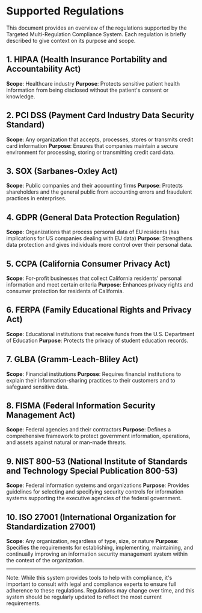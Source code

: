 # Supported Regulations

This document provides an overview of the regulations supported by the Targeted Multi-Regulation Compliance System. Each regulation is briefly described to give context on its purpose and scope.

## 1. HIPAA (Health Insurance Portability and Accountability Act)

**Scope**: Healthcare industry
**Purpose**: Protects sensitive patient health information from being disclosed without the patient's consent or knowledge.

## 2. PCI DSS (Payment Card Industry Data Security Standard)

**Scope**: Any organization that accepts, processes, stores or transmits credit card information
**Purpose**: Ensures that companies maintain a secure environment for processing, storing or transmitting credit card data.

## 3. SOX (Sarbanes-Oxley Act)

**Scope**: Public companies and their accounting firms
**Purpose**: Protects shareholders and the general public from accounting errors and fraudulent practices in enterprises.

## 4. GDPR (General Data Protection Regulation)

**Scope**: Organizations that process personal data of EU residents (has implications for US companies dealing with EU data)
**Purpose**: Strengthens data protection and gives individuals more control over their personal data.

## 5. CCPA (California Consumer Privacy Act)

**Scope**: For-profit businesses that collect California residents' personal information and meet certain criteria
**Purpose**: Enhances privacy rights and consumer protection for residents of California.

## 6. FERPA (Family Educational Rights and Privacy Act)

**Scope**: Educational institutions that receive funds from the U.S. Department of Education
**Purpose**: Protects the privacy of student education records.

## 7. GLBA (Gramm-Leach-Bliley Act)

**Scope**: Financial institutions
**Purpose**: Requires financial institutions to explain their information-sharing practices to their customers and to safeguard sensitive data.

## 8. FISMA (Federal Information Security Management Act)

**Scope**: Federal agencies and their contractors
**Purpose**: Defines a comprehensive framework to protect government information, operations, and assets against natural or man-made threats.

## 9. NIST 800-53 (National Institute of Standards and Technology Special Publication 800-53)

**Scope**: Federal information systems and organizations
**Purpose**: Provides guidelines for selecting and specifying security controls for information systems supporting the executive agencies of the federal government.

## 10. ISO 27001 (International Organization for Standardization 27001)

**Scope**: Any organization, regardless of type, size, or nature
**Purpose**: Specifies the requirements for establishing, implementing, maintaining, and continually improving an information security management system within the context of the organization.

---

Note: While this system provides tools to help with compliance, it's important to consult with legal and compliance experts to ensure full adherence to these regulations. Regulations may change over time, and this system should be regularly updated to reflect the most current requirements.
